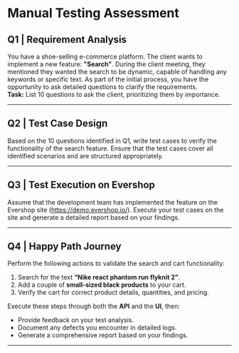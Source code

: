 # Manual Testing Assessment

## Q1 | Requirement Analysis
You have a shoe-selling e-commerce platform. The client wants to implement a new feature: **"Search"**. During the client meeting, they mentioned they wanted the search to be dynamic, capable of handling any keywords or specific text. As part of the initial process, you have the opportunity to ask detailed questions to clarify the requirements.  
**Task:** List 10 questions to ask the client, prioritizing them by importance.

---

## Q2 | Test Case Design
Based on the 10 questions identified in Q1, write test cases to verify the functionality of the search feature. Ensure that the test cases cover all identified scenarios and are structured appropriately.

---

## Q3 | Test Execution on Evershop
Assume that the development team has implemented the feature on the Evershop site (https://demo.evershop.io/). Execute your test cases on the site and generate a detailed report based on your findings.

---

## Q4 | Happy Path Journey
Perform the following actions to validate the search and cart functionality:
1. Search for the text **“Nike react phantom run flyknit 2”**.
2. Add a couple of **small-sized black products** to your cart.
3. Verify the cart for correct product details, quantities, and pricing.

Execute these steps through both the **API** and the **UI**, then:
- Provide feedback on your test analysis.
- Document any defects you encounter in detailed logs.
- Generate a comprehensive report based on your findings.

--- 
